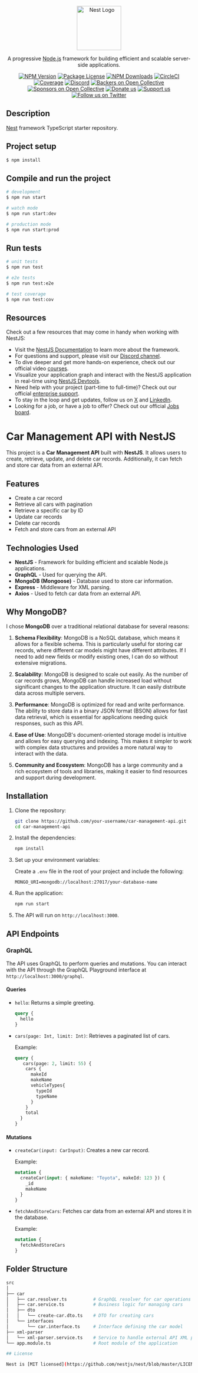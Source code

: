 <p align="center">
  <a href="http://nestjs.com/" target="blank"><img src="https://nestjs.com/img/logo-small.svg" width="120" alt="Nest Logo" /></a>
</p>

[circleci-image]: https://img.shields.io/circleci/build/github/nestjs/nest/master?token=abc123def456
[circleci-url]: https://circleci.com/gh/nestjs/nest

  <p align="center">A progressive <a href="http://nodejs.org" target="_blank">Node.js</a> framework for building efficient and scalable server-side applications.</p>
    <p align="center">
<a href="https://www.npmjs.com/~nestjscore" target="_blank"><img src="https://img.shields.io/npm/v/@nestjs/core.svg" alt="NPM Version" /></a>
<a href="https://www.npmjs.com/~nestjscore" target="_blank"><img src="https://img.shields.io/npm/l/@nestjs/core.svg" alt="Package License" /></a>
<a href="https://www.npmjs.com/~nestjscore" target="_blank"><img src="https://img.shields.io/npm/dm/@nestjs/common.svg" alt="NPM Downloads" /></a>
<a href="https://circleci.com/gh/nestjs/nest" target="_blank"><img src="https://img.shields.io/circleci/build/github/nestjs/nest/master" alt="CircleCI" /></a>
<a href="https://coveralls.io/github/nestjs/nest?branch=master" target="_blank"><img src="https://coveralls.io/repos/github/nestjs/nest/badge.svg?branch=master#9" alt="Coverage" /></a>
<a href="https://discord.gg/G7Qnnhy" target="_blank"><img src="https://img.shields.io/badge/discord-online-brightgreen.svg" alt="Discord"/></a>
<a href="https://opencollective.com/nest#backer" target="_blank"><img src="https://opencollective.com/nest/backers/badge.svg" alt="Backers on Open Collective" /></a>
<a href="https://opencollective.com/nest#sponsor" target="_blank"><img src="https://opencollective.com/nest/sponsors/badge.svg" alt="Sponsors on Open Collective" /></a>
  <a href="https://paypal.me/kamilmysliwiec" target="_blank"><img src="https://img.shields.io/badge/Donate-PayPal-ff3f59.svg" alt="Donate us"/></a>
    <a href="https://opencollective.com/nest#sponsor"  target="_blank"><img src="https://img.shields.io/badge/Support%20us-Open%20Collective-41B883.svg" alt="Support us"></a>
  <a href="https://twitter.com/nestframework" target="_blank"><img src="https://img.shields.io/twitter/follow/nestframework.svg?style=social&label=Follow" alt="Follow us on Twitter"></a>
</p>
  <!--[![Backers on Open Collective](https://opencollective.com/nest/backers/badge.svg)](https://opencollective.com/nest#backer)
  [![Sponsors on Open Collective](https://opencollective.com/nest/sponsors/badge.svg)](https://opencollective.com/nest#sponsor)-->

## Description

[Nest](https://github.com/nestjs/nest) framework TypeScript starter repository.

## Project setup

```bash
$ npm install
```

## Compile and run the project

```bash
# development
$ npm run start

# watch mode
$ npm run start:dev

# production mode
$ npm run start:prod
```

## Run tests

```bash
# unit tests
$ npm run test

# e2e tests
$ npm run test:e2e

# test coverage
$ npm run test:cov
```

## Resources

Check out a few resources that may come in handy when working with NestJS:

- Visit the [NestJS Documentation](https://docs.nestjs.com) to learn more about the framework.
- For questions and support, please visit our [Discord channel](https://discord.gg/G7Qnnhy).
- To dive deeper and get more hands-on experience, check out our official video [courses](https://courses.nestjs.com/).
- Visualize your application graph and interact with the NestJS application in real-time using [NestJS Devtools](https://devtools.nestjs.com).
- Need help with your project (part-time to full-time)? Check out our official [enterprise support](https://enterprise.nestjs.com).
- To stay in the loop and get updates, follow us on [X](https://x.com/nestframework) and [LinkedIn](https://linkedin.com/company/nestjs).
- Looking for a job, or have a job to offer? Check out our official [Jobs board](https://jobs.nestjs.com).

# Car Management API with NestJS

This project is a **Car Management API** built with **NestJS**. It allows users to create, retrieve, update, and delete car records. Additionally, it can fetch and store car data from an external API.

## Features
- Create a car record
- Retrieve all cars with pagination
- Retrieve a specific car by ID
- Update car records
- Delete car records
- Fetch and store cars from an external API

## Technologies Used
- **NestJS** - Framework for building efficient and scalable Node.js applications.
- **GraphQL** - Used for querying the API.
- **MongoDB (Mongoose)** - Database used to store car information.
- **Express** - Middleware for XML parsing.
- **Axios** - Used to fetch car data from an external API.

## Why MongoDB?
I chose **MongoDB** over a traditional relational database for several reasons:

1. **Schema Flexibility**: MongoDB is a NoSQL database, which means it allows for a flexible schema. This is particularly useful for storing car records, where different car models might have different attributes. If I need to add new fields or modify existing ones, I can do so without extensive migrations.

2. **Scalability**: MongoDB is designed to scale out easily. As the number of car records grows, MongoDB can handle increased load without significant changes to the application structure. It can easily distribute data across multiple servers.

3. **Performance**: MongoDB is optimized for read and write performance. The ability to store data in a binary JSON format (BSON) allows for fast data retrieval, which is essential for applications needing quick responses, such as this API.

4. **Ease of Use**: MongoDB's document-oriented storage model is intuitive and allows for easy querying and indexing. This makes it simpler to work with complex data structures and provides a more natural way to interact with the data.

5. **Community and Ecosystem**: MongoDB has a large community and a rich ecosystem of tools and libraries, making it easier to find resources and support during development.

## Installation

1. Clone the repository:

    ```bash
    git clone https://github.com/your-username/car-management-api.git
    cd car-management-api
    ```

2. Install the dependencies:

    ```bash
    npm install
    ```

3. Set up your environment variables:

    Create a `.env` file in the root of your project and include the following:

    ```env
    MONGO_URI=mongodb://localhost:27017/your-database-name
    ```

4. Run the application:

    ```bash
    npm run start
    ```

5. The API will run on `http://localhost:3000`.

## API Endpoints

### GraphQL
The API uses GraphQL to perform queries and mutations. You can interact with the API through the GraphQL Playground interface at `http://localhost:3000/graphql`.

#### Queries
- `hello`: Returns a simple greeting.
  
    ```graphql
    query {
      hello
    }
    ```

- `cars(page: Int, limit: Int)`: Retrieves a paginated list of cars.
  
    Example:
    ```graphql
    query {
       cars(page: 2, limit: 55) {
        cars {
          makeId
          makeName
          vehicleTypes{
            typeId
            typeName
          }
        }
        total
      }
    }
    ```

#### Mutations
- `createCar(input: CarInput)`: Creates a new car record.

    Example:
    ```graphql
    mutation {
      createCar(input: { makeName: "Toyota", makeId: 123 }) {
        _id
        makeName
      }
    }
    ```

- `fetchAndStoreCars`: Fetches car data from an external API and stores it in the database.

    Example:
    ```graphql
    mutation {
      fetchAndStoreCars
    }
    ```

## Folder Structure

```bash
src
│
├── car
│   ├── car.resolver.ts          # GraphQL resolver for car operations
│   ├── car.service.ts           # Business logic for managing cars
│   ├── dto
│   │   └── create-car.dto.ts    # DTO for creating cars
│   └── interfaces
│       └── car.interface.ts     # Interface defining the car model
├── xml-parser
│   └── xml-parser.service.ts    # Service to handle external API XML parsing
└── app.module.ts                # Root module of the application

## License

Nest is [MIT licensed](https://github.com/nestjs/nest/blob/master/LICENSE).
